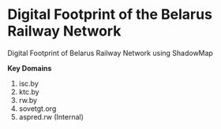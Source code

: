 # Digital Footprint of the Belarus Railway Network
Digital Footprint of Belarus Railway Network using ShadowMap

**Key Domains**

1. isc.by
2. ktc.by
3. rw.by
4. sovetgt.org
5. aspred.rw (Internal)
